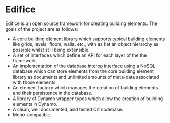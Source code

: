 # Edifice
Edifice is an open source framework for creating building elements. The goals of the project are as follows:

- A core building element library which supports typical building elements like grids, levels, floors, walls, etc., with as flat an object hierarchy as possible whilst still being extensible.
- A set of interfaces which define an API for each layer of the the framework.
- An implementation of the database interop interface using a NoSQL database which can store elements from the core building element library as documents and unlimited amounts of meta-data associated with those elements.
- An element factory which manages the creation of building elements and their persistence in the database.
- A library of Dynamo wrapper types which allow the creation of building elements in Dynamo.
- A clean, well documented, and tested C# codebase.
- Mono-compatible.
